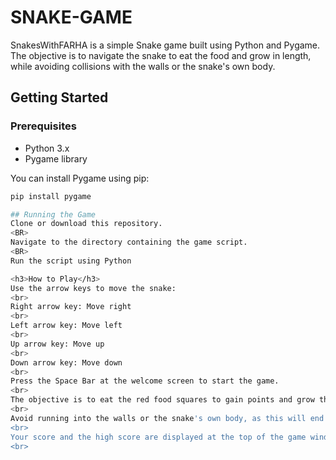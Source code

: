 # SNAKE-GAME

SnakesWithFARHA is a simple Snake game built using Python and Pygame. The objective is to navigate the snake to eat the food and grow in length, while avoiding collisions with the walls or the snake's own body.

## Getting Started

### Prerequisites

- Python 3.x
- Pygame library

You can install Pygame using pip:

```sh
pip install pygame

## Running the Game
Clone or download this repository.
<BR>
Navigate to the directory containing the game script.
<BR>
Run the script using Python

<h3>How to Play</h3>
Use the arrow keys to move the snake:
<br>
Right arrow key: Move right
<br>
Left arrow key: Move left
<br>
Up arrow key: Move up
<br>
Down arrow key: Move down
<br>
Press the Space Bar at the welcome screen to start the game.
<br>
The objective is to eat the red food squares to gain points and grow the snake.
<br>
Avoid running into the walls or the snake's own body, as this will end the game.
<br>
Your score and the high score are displayed at the top of the game window.
<br>




